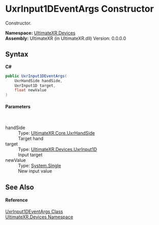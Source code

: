 # UxrInput1DEventArgs Constructor 
 

Constructor.

**Namespace:**&nbsp;<a href="N_UltimateXR_Devices">UltimateXR.Devices</a><br />**Assembly:**&nbsp;UltimateXR (in UltimateXR.dll) Version: 0.0.0.0

## Syntax

**C#**<br />
``` C#
public UxrInput1DEventArgs(
	UxrHandSide handSide,
	UxrInput1D target,
	float newValue
)
```


#### Parameters
&nbsp;<dl><dt>handSide</dt><dd>Type: <a href="T_UltimateXR_Core_UxrHandSide">UltimateXR.Core.UxrHandSide</a><br />Target hand</dd><dt>target</dt><dd>Type: <a href="T_UltimateXR_Devices_UxrInput1D">UltimateXR.Devices.UxrInput1D</a><br />Input target</dd><dt>newValue</dt><dd>Type: <a href="https://docs.microsoft.com/dotnet/api/system.single" target="_blank" rel="noopener noreferrer">System.Single</a><br />New input value</dd></dl>

## See Also


#### Reference
<a href="T_UltimateXR_Devices_UxrInput1DEventArgs">UxrInput1DEventArgs Class</a><br /><a href="N_UltimateXR_Devices">UltimateXR.Devices Namespace</a><br />